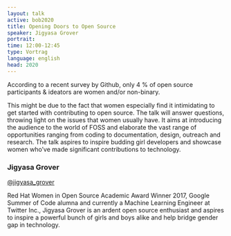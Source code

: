 ```yaml
---
layout: talk
active: bob2020
title: Opening Doors to Open Source
speaker: Jigyasa Grover 
portrait: 
time: 12:00-12:45
type: Vortrag
language: english
head: 2020
---
```


According to a recent survey by Github, only 4&nbsp;% of open source
participants & ideators are women and/or non-binary. 

This might be due to the fact that women especially find it
intimidating to get started with contributing to open source. The talk
will answer questions, throwing light on the issues that women usually
have. It aims at introducing the audience to the world of FOSS and
elaborate the vast range of opportunities ranging from coding to
documentation, design, outreach and research.  The talk aspires to
inspire budding girl developers and showcase women who’ve made
significant contributions to technology.

### Jigyasa Grover

[@jigyasa_grover](http://twitter.com/jigyasa_grover)

Red Hat Women in Open Source Academic Award Winner 2017, Google Summer
of Code alumna and currently a Machine Learning Engineer at Twitter
Inc., Jigyasa Grover is an ardent open source enthusiast and aspires
to inspire a powerful bunch of girls and boys alike and help bridge
gender gap in technology.
